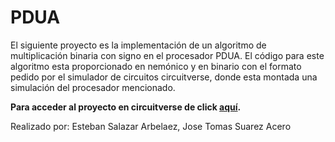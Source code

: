 # PDUA

El siguiente proyecto es la implementación de un algoritmo de multiplicación binaria con signo en el procesador PDUA.
El código para este algoritmo esta proporcionado en nemónico y en binario con el formato pedido por el simulador de circuitos circuitverse, donde esta montada una simulación del procesador mencionado.

__**Para acceder al proyecto en circuitverse de click [aquí](https://circuitverse.org/users/90125/projects/pdua-arquitectura_i-sistemas-2a7d7997-fe96-4f2b-8db5-945be17ce3d8).**__

Realizado por:
Esteban Salazar Arbelaez,
Jose Tomas Suarez Acero
